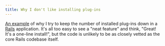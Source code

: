 ```yaml
---
title: Why I don't like installing plug-ins
---
```


[An example](http://www.rorsecurity.info/2007/10/28/restful_authentication-login-security/) of why I try to keep the number of installed plug-ins down in a [Rails](http://www.wincent.com/knowledge-base/Rails) application. It's all too easy to see a "neat feature" and think, "Great! It's a one-line install!", but the code is unlikely to be as closely vetted as the core Rails codebase itself.

